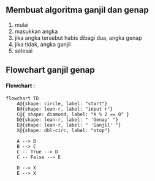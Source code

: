 ## Membuat algoritma ganjil dan genap

1. mulai
2. masukkan angka
3. jika angka tersebut habis dibagi dua, angka genap
4. jika tidak, angka ganjil 
5. selesai

## Flowchart ganjil genap

#### Flowchart :

```mermaid
flowchart TD
    A@{shape: circle, label: "start"}
    B@{shape: lean-r, label: "input r"}
    C@{ shape: diamond, label: "X % 2 == 0" }
    D@{shape: lean-r, label: " 'Genap' "}
    E@{shape: lean-r, label: " 'Ganjil' "}
    X@{shape: dbl-circ, label: "stop"}

    A --> B
    B --> C
    C -- True --> D
    C -- False --> E

    D --> X
    E --> X

```

